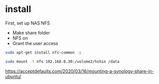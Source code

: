 # install
First, set up NAS NFS
- Make share folder
- NFS on
- Grant the user access

```bash
sudo apt-get install nfs-common -y
```

```bash
sudo mount -t nfs 192.168.0.30:/volume2/hshin /data
```

https://acceptdefaults.com/2020/03/16/mounting-a-synology-share-in-ubuntu/
